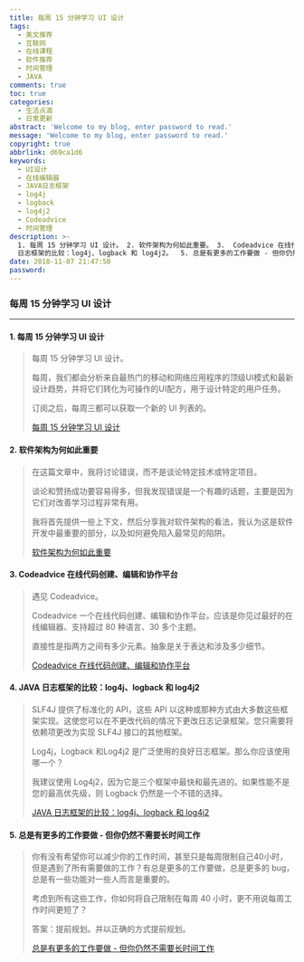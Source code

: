 ```yaml
---
title: 每周 15 分钟学习 UI 设计
tags:
  - 美文推荐
  - 互联网
  - 在线课程
  - 软件推荐
  - 时间管理
  - JAVA
comments: true
toc: true
categories:
  - 生活点滴
  - 日常更新
abstract: 'Welcome to my blog, enter password to read.'
message: 'Welcome to my blog, enter password to read.'
copyright: true
abbrlink: d69ca1d6
keywords:
  - UI设计
  - 在线编辑器
  - JAVA日志框架
  - log4j
  - logback
  - log4j2
  - Codeadvice
  - 时间管理
description: >-
  1. 每周 15 分钟学习 UI 设计。 2. 软件架构为何如此重要。 3.  Codeadvice 在线代码创建、编辑和协作平台。4.  JAVA
  日志框架的比较：log4j、logback 和 log4j2。  5. 总是有更多的工作要做 - 但你仍然不需要长时间工作。
date: 2018-11-07 21:47:50
password:
---
```

<script type="text/javascript" src="/js/src/bai.js"></script>

### 每周 15 分钟学习 UI 设计
---
#### 1. 每周 15 分钟学习 UI 设计
>  每周 15 分钟学习 UI 设计。
>
>  每周，我们都会分析来自最热门的移动和网络应用程序的顶级UI模式和最新设计趋势，并将它们转化为可操作的UI配方，用于设计特定的用户任务。
>
> 订阅之后，每周三都可以获取一个新的 UI 列表的。
>
> [每周 15 分钟学习 UI 设计](https://uirecipes.com/)

#### 2. 软件架构为何如此重要
> 在这篇文章中，我将讨论错误，而不是谈论特定技术或特定项目。
>
> 谈论和赞扬成功要容易得多，但我发现错误是一个有趣的话题，主要是因为它们对改善学习过程非常有用。
>
> 我将首先提供一些上下文，然后分享我对软件架构的看法，我认为这是软件开发中最重要的部分，以及如何避免陷入最常见的陷阱。
>
> [ 软件架构为何如此重要](https://www.imaginarycloud.com/blog/why-software-architecture-matters/)

#### 3. Codeadvice 在线代码创建、编辑和协作平台
> 遇见 Codeadvice。
>
> Codeadvice 一个在线代码创建、编辑和协作平台。应该是你见过最好的在线编辑器、支持超过 80 种语言、30 多个主题。
>
> 直接性是指两方之间有多少元素。抽象是关于表达和涉及多少细节。
>
> [Codeadvice 在线代码创建、编辑和协作平台](https://www.codeadvice.io/)

#### 4. JAVA 日志框架的比较：log4j、logback 和 log4j2
> SLF4J 提供了标准化的 API，这些 API 以这种或那种方式由大多数这些框架实现。这使您可以在不更改代码的情况下更改日志记录框架。您只需要将依赖项更改为实现 SLF4J 接口的其他框架。
>
> Log4j，Logback 和Log4j2 是广泛使用的良好日志框架。那么你应该使用哪一个？
>
> 我建议使用 Log4j2，因为它是三个框架中最快和最先进的。如果性能不是您的最高优先级，则 Logback 仍然是一个不错的选择。
>
> [JAVA 日志框架的比较：log4j、logback 和 log4j2](https://stackify.com/compare-java-logging-frameworks/)

#### 5. 总是有更多的工作要做 - 但你仍然不需要长时间工作
> 你有没有希望你可以减少你的工作时间，甚至只是每周限制自己40小时，但是遇到了所有需要做的工作？有总是更多的工作要做，总是更多的 bug，总是有一些功能对一些人而言是重要的。
>
> 考虑到所有这些工作，你如何将自己限制在每周 40 小时，更不用说每周工作时间更短了？
>
> 答案：提前规划。并以正确的方式提前规划。
>
> [总是有更多的工作要做 - 但你仍然不需要长时间工作](https://codewithoutrules.com/2018/08/10/always-more-work-to-do/)

